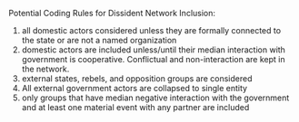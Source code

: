 Potential Coding Rules for Dissident Network Inclusion:

1. all domestic actors considered unless they are formally connected to the state or are not a named organization
2. domestic actors are included unless/until their median interaction with government is cooperative. Conflictual and non-interaction are kept in the network.
3. external states, rebels, and opposition groups are considered
4. All external government actors are collapsed to single entity
5. only groups that have median negative interaction with the government and at least one material event with any partner are included